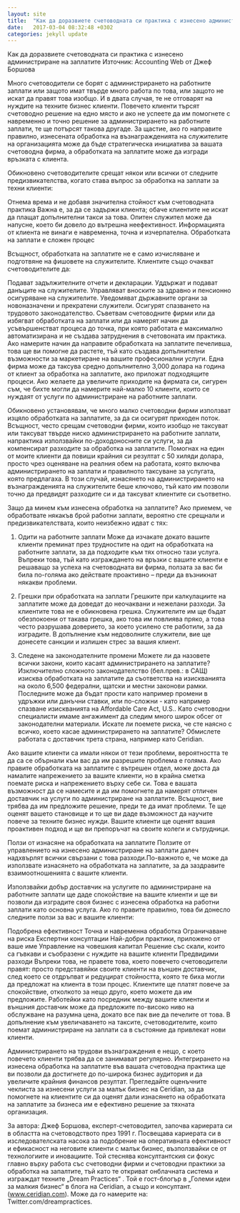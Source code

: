 ```yaml
---
layout: site
title:  "Как да доразвиете счетоводната си практика с изнесено администриране на заплатите"
date:   2017-03-04 08:32:48 +0302
categories: jekyll update
---
```

Как да доразвиете счетоводната си практика с изнесено администриране на заплатите
Източник: Accounting Web
от Джеф Боршова

Много счетоводители се борят с администрирането на работните заплати или защото имат твърде много работа по това, или защото не искат да правят това изобщо. И в двата случая, те не отговарят на нуждите на техните бизнес клиенти. Повечето клиенти търсят счетоводно решение на едно място и ако не успеете да им помогнете с навременно и точно решение за администрирането на работните заплати, те ще потърсят такова другаде. За щастие, ако го направите правилно, изнесената обработка на възнагражденията на служителите на организацията може да бъде стратегическа инициатива за вашата счетоводна фирма, а обработката на заплатите може да изгради връзката с клиента.

Обикновено счетоводителите срещат някои или всички от следните предизвикателства, когато става въпрос за обработка на заплати за техни клиенти:

Отнема врема и не добавя значителна стойност към счетоводната практика
Важна е, за да се задържи клиента; обаче клиентите не искат да плащат допълнителни такси за това.
Опитен служител може да напусне, което би довело до вътрешна неефективност.
Информацията от клиента не винаги е навременна, точна и изчерпателна.
Обработката на заплати е сложен процес

Всъщност, обработката на заплатите не е само изчисляване и подготвяне на фишовете на служителите. Клиентите също очакват счетоводителите да:

Подават задължителните отчети и декларации.
Уддържат и подават данъците на служителите.
Управляват вноските за здравно и пенсионно осигуряване на служителите.
Уведомяват държавните органи за новоназначени и прекратени служители.
Осигурят спазването на трудовото законодателство.
Съветвам счетоводните фирми или да избягват обработката на заплати или да намерят начин да усъвършенстват процеса до точка, при която работата е максимално автоматизирана и не създава затруднения в счетовоната им практика. Ако намерите начин да направите обработката на заплатите печеливша, това ще ви помогне да растете, тъй като създава допълнителни възможности за маркетиране на вашите професионални услуги. Една фирма може да таксува средно допълнително 3,000 долара на година от клиент за обработка на заплатите, ако приложат подходящите процеси. Ако желаете да увеличите приходите на фирмата си, сигурен съм, че бихте могли да намерите най-малко 10 клиенти, които се нуждаят от услуги по администриране на работните заплати.

Обикновено установявам, че много малко счетоводни фирми използват изцяло обработката на заплатите, за да си осигурят приходен поток. Всъщност, често срещам счетоводни фирми, които изобщо не таксуват или таксуват твърде ниско администрирането на работните заплати, напрактика използвайки по-доходоносните си услуги, за да компенсират разходите за обработка на заплатите. Помогнах на един от моите клиенти да повиши крайния си резултат с 50 хиляди долара, просто чрез оценяване на реалния обем на работата, която включва администрирането на заплати и правилното таксуване за услугата, която предлагаха. В този случай, изнасянето на администрирането на възнагражденията на служителите беше ключово, тъй като им позволи точно да предвидят разходите си и да таксуват клиентите си съответно.

Защо да минем към изнесена обработка на заплатите?
Ако приемем, че обработвате някакъв брой работни заплати, вероятно сте срещнали и предизвикателствата, които неизбежно идват с тях:

1. Одити на работните заплати 
Може да изчакате докато вашите клиенти преминат през трудностите на одит на обработката на работните заплати, за да подходите към тях относно тази услуга. Въпреки това, тъй като изграждането на връзки с вашите клиенти е решаващо за успеха на счетоводната ви фирма, ползата за вас би била по-голяма ако действате проактивно – преди да възникнат някакви проблеми.

2. Грешки при обработката на заплати
Грешките при калкулациите на заплатите може да доведат до неочаквани и нежелани разходи. За клиентите това не е обикновена грешка. Служителите им ще бъдат обезпокоени от такава грешка, ако това им повлиява пряко, а това често разрушава доверието, за което усилено сте работили, за да изградите. В допълнение към недоволните служители, вие ще донесете санкции и излишен стрес за вашия клиент.

3. Следене на законодателните промени
Можете ли да назовете всички закони, които касаят администрирането на заплатите? Изключително сложното законодателство (бел.прев.: в САЩ) изисква обработката на заплатите да съответства на изискванията на около 6,500 федерални, щатски и местни законови рамки. Последните може да бъдат прости като например промени в удръжки или данъчни ставки, или по-сложни - като например спазване изискванията на Affordable Care Act, U.S.. Като счетоводни специалисти имаме ангажимент да следим много широк обсег от законодателни материали. Искате ли поемете риска, че сте наясно с всичко, което касае администрирането на заплатите? Обмислете работата с доставчик трета страна, например като Ceridian.

Ако вашите клиенти са имали някои от тези проблеми, вероятността те да са се обърнали към вас да им разрешите проблема е голяма. Ако правите обработката на заплатите с вътрешен отдел, може доста да намалите напрежението за вашите клиенти, но в крайна сметка поемате риска и напрежението върху себе си. Това е вашата възможност да се намесите и да им помогнете да намерят отличен доставчик на услуги по администриране на заплатите. Всъщност, вие трябва да им предложите решение, преди те да имат проблеми. Те ще оценят вашето становище и то ще ви даде възможност да научите повече за техните бизнес нужди. Вашите клиенти ще оценят вашия проактивен подход и ще ви препоръчат на своите колеги и сътрудници. 

Ползи от изнасяне на обработката на заплатите
Ползите от управлението на изнесено администриране на заплати далеч надхвърлят всички свързани с това разходи.По-важното е, че може да използвате изнасянето на обработката на заплатите, за да заздравите взаимоотношенията с вашите клиенти.

Използвайки добър доставчик на услугите по администриране на работните заплати ще даде спокойствие на вашите клиенти и ще ви позволи да изградите своя бизнес с изнесена обработка на работни заплати като основна услуга. Ако го правите правилно, това би донесло следните ползи за вас и вашите клиенти:

Подобрена ефективност
Точна и навременна обработка
Ограничаване на риска
Експертни консултации
Най-добри практики, приложено от ваше име
Управление на човешкия капитал
Решение със скали, които са гъвкави и съобразени с нуждите на вашите клиенти
Предвидими разходи
Въпреки това, не правете това, което повечето счетоводители правят: просто представяйки своите клиенти на външен доставчик, след което се отдръпват и редуцират стойността, която те биха могли да предложат на клиента в този процес. Клиентите ще платят повече за спокойствие, отколкото за нещо друго, което можете да им предложите. Работейки като посредник между вашите клиенти и външния доставчик може да предложите по-високо ниво на обслужване на разумна цена, докато все пак вие да печелите от това. В допълнение към увеличаването на таксите, счетоводителите, които поемат администриране на заплати са в състояние да привлекат нови клиенти.

Администрирането на трудови възнаграждения е нещо, с което повечето клиенти трябва да се занимават регулярно. Интегрирането на изнесена обработка на заплатите във вашата счетоводна практика ще ви позволи да достигнете до по-широка бизнес аудитория и да увеличите крайния финансов резултат. Прегледайте оценъчните чеклиста за изнесени услуги за малък бизнес на Ceridian, за да помогнете на клиентите си да оценят дали изнасянето на обработката на заплатите за бизнеса им е ефективно решение за тяхната организация.

За автора:
Джеф Боршова, експерт-счетоводител, започва кариерата си в областта на счетоводството през 1991 г. Посвещава кариерата си в изследователската насока за подобрение на оперативната ефективност и ефикасност на неговите клиенти с малък бизнес, възползвайки се от технологиите и иновациите. Той стеснява консултантския си фокус главно върху работа със счетоводни фирми и счетоводни практики за обработка на запалтите, тъй като те откриват онблачната система и изграждат техните „Dream Practices“ . Той е гост-блогър в „Големи идеи за малкия бизнес“ в блога на Ceridian, а също и консултант. (www.ceridian.com). Може да го намерите на: Twitter.com/dreampractices.
